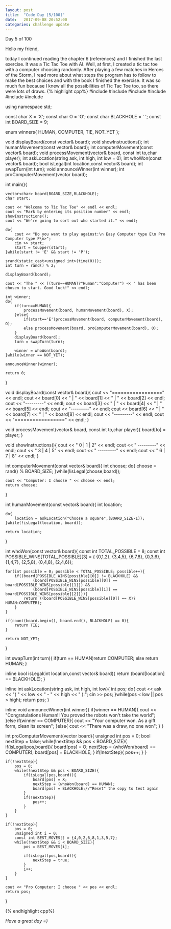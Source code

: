 ```yaml
---
layout: post
title:  "Code Day [5/100]"
date:   2017-09-08 20:52:00
categories: challenge update
---
```


Day 5 of 100

Hello my friend,

today I continued reading the chapter 6 (references) and I finished the last exercise. It was a Tic Tac Toe with AI.
Well, at first, I created a tic tac toe with a computer choosing randomly. After playing a few matches in Heroes of the Storm, I read more about what steps the program has to follow to make the best choices and with the book I finished the exercise.
It was so much fun because I knew all the possibilities of Tic Tac Toe too, so there were lots of draws.
{% highlight cpp%}
#include <iostream>
#include <string>
#include <vector>
#include <ctime>
#include <cstdlib>
#include <algorithm>

using namespace std;

const char X = 'X';
const char O = 'O';
const char BLACKHOLE = ' ';
const int BOARD_SIZE = 9;

enum winners{
	HUMAN,
	COMPUTER,
	TIE,
	NOT_YET
};

void displayBoard(const vector<char>& board);
void showInstructions();
int humanMovement(const vector<char>& board);
int computerMovement(const vector<char>& board);
void processMovement(vector<char>& board, const int to,char player);
int askLocation(string ask, int high, int low = 0);
int whoWon(const vector<char>& board);
bool isLegal(int location,const vector<char>& board);
int swapTurn(int turn);
void announceWinner(int winner);
int proComputerMovement(vector<char> board);

int main(){

	vector<char> board(BOARD_SIZE,BLACKHOLE);
	char start;

	cout << "Welcome to Tic Tac Toe" << endl << endl;
	cout << "Mark by entering its position number" << endl;
	showInstructions();
	cout << "We're going to sort out who started it." << endl;

	do{
		cout << "Do you want to play against:\n Easy Computer type E\n Pro Computer type P\n>";
		cin >> start;
		start = toupper(start);
	}while(start != 'E' && start != 'P');

	srand(static_cast<unsigned int>(time(0)));
	int turn = rand() % 2;

	displayBoard(board);

	cout << "The " << ((turn==HUMAN)?"Human":"Computer") << " has been chosen to start. Good luck!" << endl;

	int winner;
	do{
		if(turn==HUMAN){
			processMovement(board, humanMovement(board), X);
		}else{
			if(start=='E')processMovement(board, computerMovement(board), O);
			else processMovement(board, proComputerMovement(board), O);
		}
		displayBoard(board);
		turn = swapTurn(turn);

		winner = whoWon(board);
	}while(winner == NOT_YET);

	announceWinner(winner);

	return 0;
}

void displayBoard(const vector<char>& board){
	cout << "=================" << endl;
	cout << board[0] << " | " << board[1] << " | " << board[2] << endl;
	cout << "---------" << endl;
	cout << board[3] << " | " << board[4] << " | " << board[5] << endl;
	cout << "---------" << endl;
	cout << board[6] << " | " << board[7] << " | " << board[8] << endl;
	cout << "---------" << endl;
	cout << "=================" << endl;
}

void processMovement(vector<char>& board, const int to,char player){
	board[to] = player;
}

void showInstructions(){
	cout << " 0 | 1 | 2" << endl;
	cout << " ---------" << endl;
	cout << " 3 | 4 | 5" << endl;
	cout << " ---------" << endl;
	cout << " 6 | 7 | 8" << endl;
}

int computerMovement(const vector<char>& board){
	int choose;
	do{
		choose = rand() % BOARD_SIZE;
	}while(!isLegal(choose,board));

	cout << "Computer: I choose " << choose << endl;
	return choose;
}

int humanMovement(const vector<char>& board){
	int location;

	do{
		location = askLocation("Choose a square",(BOARD_SIZE-1));
	}while(!isLegal(location, board));

	return location;
}

int whoWon(const vector<char>& board){
	const int TOTAL_POSSIBLE = 8;
	const int POSSIBLE_WINS[TOTAL_POSSIBLE][3] = { {0,1,2},
							{3,4,5},
							{6,7,8},
							{0,3,6},
							{1,4,7},
							{2,5,8},
							{0,4,8},
							{2,4,6}};

	for(int possible = 0; possible < TOTAL_POSSIBLE; possible++){
		if((board[POSSIBLE_WINS[possible][0]] != BLACKHOLE) &&
				(board[POSSIBLE_WINS[possible][0]] == board[POSSIBLE_WINS[possible][1]]) &&
				(board[POSSIBLE_WINS[possible][1]] == board[POSSIBLE_WINS[possible][2]])){
			return ((board[POSSIBLE_WINS[possible][0]] == X)?HUMAN:COMPUTER);
		}
	}

	if(count(board.begin(), board.end(), BLACKHOLE) == 0){
		return TIE;
	}

	return NOT_YET;
}

int swapTurn(int turn){
	if(turn == HUMAN)return COMPUTER;
	else return HUMAN;
}

inline bool isLegal(int location,const vector<char>& board){
	return (board[location] == BLACKHOLE);
}

inline int askLocation(string ask, int high, int low){
	int pos;
	do{
		cout << ask << "( " << low << " - " <<  high << " ):";
		cin >> pos;
	}while(pos < low || pos > high);
	return pos;
}

inline void announceWinner(int winner){
	if(winner == HUMAN){
		cout << "Congratulations Human!! You proved the robots won't take the world";
	}else if(winner == COMPUTER){
		cout << "Your computer won. As a gift form, clean its screen";
	}else{
		cout << "There was a draw, no one won";
	}
}

int proComputerMovement(vector<char> board){
	unsigned int pos = 0;
	bool nextStep = false;
	while(!nextStep && pos < BOARD_SIZE){
		if(isLegal(pos,board)){
			board[pos] = O;
			nextStep = (whoWon(board) == COMPUTER);
			board[pos] = BLACKHOLE;
		}
		if(!nextStep){
			pos++;
		}
	}

	if(!nextStep){
		pos = 0;
		while(!nextStep && pos < BOARD_SIZE){
			if(isLegal(pos,board)){
				board[pos] = X;
				nextStep = (whoWon(board) == HUMAN);
				board[pos] = BLACKHOLE;//"Reset" the copy to test again
			}
			if(!nextStep){
				pos++;
			}
		}
	}

	if(!nextStep){
		pos = 0;
		unsigned int i = 0;
		const int BEST_MOVES[] = {4,0,2,6,8,1,3,5,7};
		while(!nextStep && i < BOARD_SIZE){
			pos = BEST_MOVES[i];

			if(isLegal(pos,board)){
				nextStep = true;
			}
			i++;
		}
	}

	cout << "Pro Computer: I choose " << pos << endl;
	return pos;
}

{% endhighlight cpp%}

_Have a great day =)_
